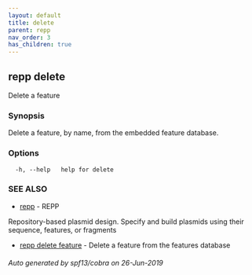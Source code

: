 ```yaml
---
layout: default
title: delete
parent: repp
nav_order: 3
has_children: true
---
```


## repp delete

Delete a feature

### Synopsis

Delete a feature, by name, from the embedded feature database.

### Options

```
  -h, --help   help for delete
```

### SEE ALSO

- [repp](repp) - REPP

Repository-based plasmid design. Specify and build plasmids using
their sequence, features, or fragments

- [repp delete feature](repp_delete_feature) - Delete a feature from the features database

###### Auto generated by spf13/cobra on 26-Jun-2019
